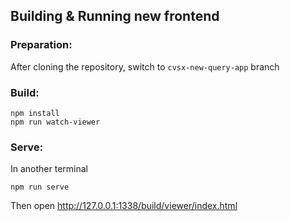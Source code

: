## Building & Running new frontend

### Preparation:
After cloning the repository, switch to `cvsx-new-query-app` branch

### Build:
    npm install
    npm run watch-viewer

### Serve:
In another terminal

    npm run serve

Then open http://127.0.0.1:1338/build/viewer/index.html

<!-- ### Build automatically on file save:
    npm run watch

If working on just the viewer, ``npm run watch-viewer`` will provide shorter compile times. -->